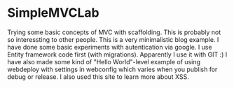 SimpleMVCLab
============

Trying some basic concepts of MVC with scaffolding. 
This is probably not so interessting to other people. 
This is a very minimalistic blog example. 
I have done some basic experiments with autentication via google. 
I use Entity framework code first (with migrations). 
Apparently I use it with GIT :) 
I have also made some kind of "Hello World"-level example of using webdeploy with settings in webconfig which varies when you publish for debug or release. 
I also used this site to learn more about XSS.
